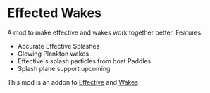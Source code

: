 # Effected Wakes
A mod to make effective and wakes work together better.
Features:
- Accurate Effective Splashes
- Glowing Plankton wakes
- Effective's splash particles from boat Paddles
- Splash plane support upcoming

This mod is an addon to [Effective](https://modrinth.com/mod/effective) and [Wakes](https://modrinth.com/mod/wakes)